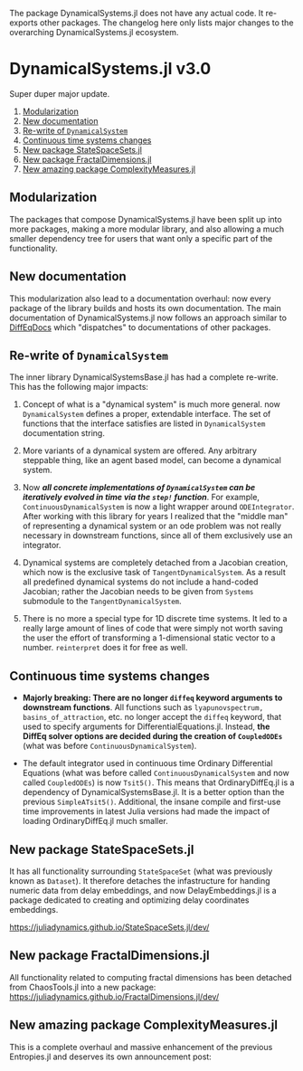 The package DynamicalSystems.jl does not have any actual code.
It re-exports other packages. The changelog here only lists major changes to the overarching DynamicalSystems.jl ecosystem.

# DynamicalSystems.jl v3.0

Super duper major update.

1. [Modularization](#modularization)
2. [New documentation](#new-documentation)
3. [Re-write of `DynamicalSystem`](#re-write-of-dynamicalsystem)
4. [Continuous time systems changes](#continuous-time-systems-changes)
5. [New package StateSpaceSets.jl](#new-package-statespacesetsjl)
6. [New package FractalDimensions.jl](#new-package-fractaldimensionsjl)
7. [New amazing package ComplexityMeasures.jl](#new-amazing-package-complexitymeasuresjl)

## Modularization

The packages that compose DynamicalSystems.jl have been split up into more packages, making a more modular library, and also allowing a much smaller dependency tree for users that want only a specific part of the functionality.

## New documentation

This modularization also lead to a documentation overhaul: now every package of the library builds and hosts its own documentation. The main documentation of DynamicalSystems.jl now follows an approach similar to [DiffEqDocs](https://docs.sciml.ai/DiffEqDocs/stable/) which "dispatches" to documentations of other packages.

## Re-write of `DynamicalSystem`

The inner library DynamicalSystemsBase.jl has had a complete re-write. This has the following major impacts:

1. Concept of what is a "dynamical system" is much more general. now `DynamicalSystem` defines a proper, extendable interface. The set of functions that the interface satisfies are listed in `DynamicalSystem` documentation string.

2. More variants of a dynamical system are offered. Any arbitrary steppable thing, like an agent based model, can become a dynamical system.

3. Now **_all concrete implementations of `DynamicalSystem` can be iteratively evolved in time via the `step!` function_**. For example, `ContinuousDynamicalSystem` is now a light wrapper around `ODEIntegrator`. After working with this library for years I realized that the "middle man" of representing a dynamical system or an ode problem was not really necessary in downstream functions, since all of them exclusively use an integrator.

4. Dynamical systems are completely detached from a Jacobian creation, which now is the exclusive task of `TangentDynamicalSystem`. As a result all predefined dynamical systems do not include a hand-coded Jacobian; rather the Jacobian needs to be given from `Systems` submodule to the `TangentDynamicalSystem`.

5. There is no more a special type for 1D discrete time systems.
It led to a really large amount of lines of code that were simply not worth
saving the user the effort of transforming a 1-dimensional static vector to a number. `reinterpret` does it for free as well.


## Continuous time systems changes

- **Majorly breaking: There are no longer `diffeq` keyword arguments to downstream functions**. All functions such as `lyapunovspectrum, basins_of_attraction`, etc. no longer accept the `diffeq` keyword, that used to specify arguments for DifferentialEquations.jl. Instead, **the DiffEq solver options are decided during the creation of `CoupledODEs`** (what was before `ContinuousDynamicalSystem`).

- The default integrator used in continuous time Ordinary Differential Equations (what was before called `ContinuousDynamicalSystem` and now called `CoupledODEs`) is now `Tsit5()`. This means that OrdinaryDiffEq.jl is a dependency of DynamicalSystemsBase.jl. It is a better option than the previous `SimpleATsit5()`. Additional, the insane compile and first-use time improvements in latest Julia versions had made the impact of loading OrdinaryDiffEq.jl much smaller.

## New package StateSpaceSets.jl

It has all functionality surrounding `StateSpaceSet` (what was previously known as `Dataset`). It therefore detaches the infastructure for handing numeric data from delay embeddings, and now DelayEmbeddings.jl is a package dedicated to creating and optimizing delay coordinates embeddings.

https://juliadynamics.github.io/StateSpaceSets.jl/dev/

## New package FractalDimensions.jl

All functionality related to computing fractal dimensions has been detached from ChaosTools.jl into a new package: https://juliadynamics.github.io/FractalDimensions.jl/dev/

## New amazing package ComplexityMeasures.jl

This is a complete overhaul and massive enhancement of the previous Entropies.jl and deserves its own announcement post: